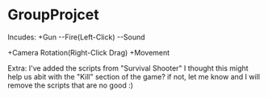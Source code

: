 # GroupProjcet
Incudes:
+Gun --Fire(Left-Click) 
      --Sound

+Camera Rotation(Right-Click Drag)
+Movement

Extra:
I've added the scripts from "Survival Shooter" I thought this might help us abit with the "Kill" section of the game? if not, let me know and I will remove the scripts that are no good :)
